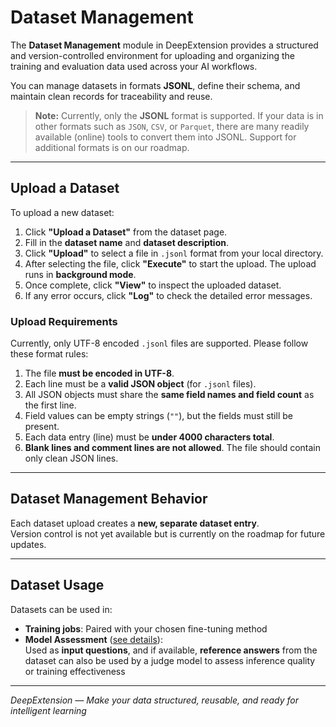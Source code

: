 
# Dataset Management

The **Dataset Management** module in DeepExtension provides a structured and version-controlled environment for uploading and organizing the training 
and evaluation data used across your AI workflows.

You can manage datasets in formats **JSONL**, define their schema, and maintain clean records for traceability and reuse.

> **Note:** Currently, only the **JSONL** format is supported. If your data is in other formats such as `JSON`, `CSV`, or `Parquet`, there are many readily available (online) tools to convert them into JSONL. Support for additional formats is on our roadmap.

---

## Upload a Dataset

To upload a new dataset:

1. Click **"Upload a Dataset"** from the dataset page.  
2. Fill in the **dataset name** and **dataset description**.  
3. Click **"Upload"** to select a file in `.jsonl` format from your local directory.  
4. After selecting the file, click **"Execute"** to start the upload. The upload runs in **background mode**.  
5. Once complete, click **"View"** to inspect the uploaded dataset.  
6. If any error occurs, click **"Log"** to check the detailed error messages.

### Upload Requirements

Currently, only UTF-8 encoded `.jsonl` files are supported. Please follow these format rules:

1. The file **must be encoded in UTF-8**.  
2. Each line must be a **valid JSON object** (for `.jsonl` files).  
3. All JSON objects must share the **same field names and field count** as the first line.  
4. Field values can be empty strings (`""`), but the fields must still be present.  
5. Each data entry (line) must be **under 4000 characters total**.  
6. **Blank lines and comment lines are not allowed**. The file should contain only clean JSON lines.

---

## Dataset Management Behavior

Each dataset upload creates a **new, separate dataset entry**.  
Version control is not yet available but is currently on the roadmap for future updates.

<!-- - Tracks version history for reproducibility  
- Allows you to **revert to earlier versions** if needed  
- Associates dataset versions with specific training jobs -->

---

## Dataset Usage

Datasets can be used in:

- **Training jobs**: Paired with your chosen fine-tuning method  
- **Model Assessment** ([see details](model-assessment.md)):  
  Used as **input questions**, and if available, **reference answers** from the dataset can also be used by a judge model to assess inference quality or training effectiveness

---

*DeepExtension — Make your data structured, reusable, and ready for intelligent learning*

